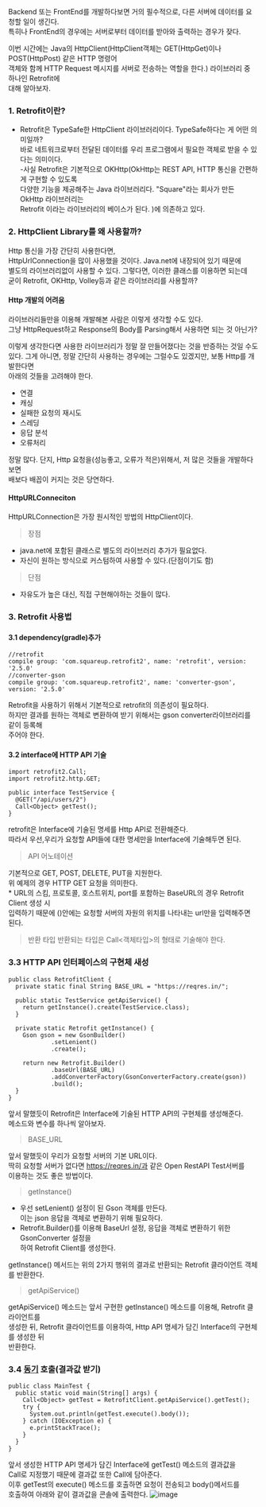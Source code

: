Backend 또는 FrontEnd를 개발하다보면 거의 필수적으로, 다른 서버에 데이터를 요청할 일이 생긴다.  
특히나 FrontEnd의 경우에는 서버로부터 데이터를 받아와 출력하는 경우가 잦다.  
  
이번 시간에는 Java의 HttpClient(HttpClient객체는 GET(HttpGet)이나 POST(HttpPost) 같은 HTTP 명령어  
객체와 함께 HTTP Request 메시지를 서버로 전송하는 역할을 한다.) 라이브러리 중 하나인 Retrofit에  
대해 알아보자.

### 1. Retrofit이란?
- Retrofit은 TypeSafe한 HttpClient 라이브러리이다. TypeSafe하다는 게 어떤 의미일까?  
  바로 네트워크로부터 전달된 데이터를 우리 프로그램에서 필요한 객체로 받을 수 있다는 의미이다.  
-사실 Retrofit은 기본적으로 OKHttp(OkHttp는 REST API, HTTP 통신을 간편하게 구현할 수 있도록  
  다양한 기능을 제공해주는 Java 라이브러리다. "Square"라는 회사가 만든 OkHttp 라이브러리는   
  Retrofit 이라는 라이브러리의 베이스가 된다. )에 의존하고 있다.   

### 2. HttpClient Library를 왜 사용할까?
Http 통신을 가장 간단히 사용한다면,  
HttpUrlConnection을 많이 사용했을 것이다. Java.net에 내장되어 있기 때문에  
별도의 라이브러리없이 사용할 수 있다. 그렇다면, 이러한 클래스를 이용하면 되는데  
굳이 Retrofit, OKHttp, Volley등과 같은 라이브러리를 사용할까?
  
#### Http 개발의 어려움
라이브러리들만을 이용해 개발해본 사람은 이렇게 생각할 수도 있다.  
그냥 HttpRequest하고 Response의 Body를 Parsing해서 사용하면 되는 것 아닌가?
  
이렇게 생각한다면 사용한 라이브러리가 정말 잘 만들어졌다는 것을 반증하는 것일 수도  
있다. 그게 아니면, 정말 간단히 사용하는 경우에는 그럴수도 있겠지만, 보통 Http를 개발한다면   
아래의 것들을 고려해야 한다.  
- 연결
- 캐싱
- 실패한 요청의 재시도
- 스레딩
- 응답 분석
- 오류처리

정말 많다. 단지, Http 요청을(성능좋고, 오류가 적은)위해서, 저 많은 것들을 개발하다보면  
배보다 배꼽이 커지는 것은 당연하다.  

#### HttpURLConneciton
HttpURLConnection은 가장 원시적인 방법의 HttpClient이다.
> 장점

- java.net에 포함된 클래스로 별도의 라이브러리 추가가 필요없다.
- 자신이 원하는 방식으로 커스텀하여 사용할 수 있다.(단점이기도 함)

> 단점

- 자유도가 높은 대신, 직접 구현해야하는 것들이 많다.

### 3. Retrofit 사용법
#### 3.1 dependency(gradle)추가
```
//retrofit
compile group: 'com.squareup.retrofit2', name: 'retrofit', version: '2.5.0'
//converter-gson
compile group: 'com.squareup.retrofit2', name: 'converter-gson', version: '2.5.0'
```
Retrofit을 사용하기 위해서 기본적으로 retrofit의 의존성이 필요하다.  
하지만 결과를 원하는 객체로 변환하여 받기 위해서는 gson converter라이브러리를 같이 등록해  
주어야 한다. 

#### 3.2 interface에 HTTP API 기술
```
import retrofit2.Call;
import retrofit2.http.GET;

public interface TestService {
  @GET("/api/users/2")
  Call<Object> getTest();
}
```
retrofit은 Interface에 기술된 명세를 Http API로 전환해준다.  
따라서 우선,우리가 요청할 API들에 대한 명세만을 Interface에 기술해두면 된다.  
  
> API 어노테이션

기본적으로 GET, POST, DELETE, PUT을 지원한다.  
위 예제의 경우 HTTP GET 요청을 의미한다.  
\* URL의 스킴, 프로토콜, 호스트위치, port를 포함하는 BaseURL의 경우 Retrofit Client 생성 시  
입력하기 때문에 ()안에는 요청할 서버의 자원의 위치를 나타내는 url만을 입력해주면 된다.  
> 반환 타입
반환되는 타입은 Call<객체타입>의 형태로 기술해야 한다.  

### 3.3 HTTP API 인터페이스의 구현체 새성
```
public class RetrofitClient {
  private static final String BASE_URL = "https://reqres.in/";
  
  public static TestService getApiService() {
    return getInstance().create(TestService.class);
  }
  
  private static Retrofit getInstance() {
    Gson gson = new GsonBuilder()
            .setLenient()
            .create();
    
    return new Retrofit.Builder()
            .baseUrl(BASE_URL)
            .addConverterFactory(GsonConverterFactory.create(gson))
            .build();
  }
}
```
앞서 말했듯이 Retrofit은 Interface에 기술된 HTTP API의 구현체를 생성해준다.  
메소드와 변수를 하나씩 알아보자. 

> BASE_URL

앞서 말했듯이 우리가 요청할 서버의 기본 URL이다.  
딱히 요청할 서버가 없다면 https://reqres.in/과 같은 Open RestAPI Test서버를  
이용하는 것도 좋은 방법이다.  

> getInstance()

- 우선 setLenient() 설정이 된 Gson 객체를 만든다.  
  이는 json 응답을 객체로 변환하기 위해 필요하다. 
- Retrofit.Builder()를 이용해 BaseUrl 설정, 응답을 객체로 변환하기 위한 GsonConverter 설정을  
  하여 Retrofit Client를 생성한다.  
  
getInstance() 메서드는 위의 2가지 행위의 결과로 반환되는 Retrofit 클라이언트 객체를 반환한다. 

> getApiService()

getApiService() 메소드는 앞서 구현한 getInstance() 메소드를 이용해, Retrofit 클라이언트를  
생성한 뒤, Retrofit 클라이언트를 이용하여, Http API 명세가 담긴 Interface의 구현체를 생성한 뒤  
반환한다.  

### 3.4 [동기](https://jieun0113.tistory.com/73) 호출(결과값 받기)
```
public class MainTest {
  public static void main(String[] args) {
    Call<Object> getTest = RetrofitClient.getApiService().getTest();
    try {
      System.out.println(getTest.execute().body());
    } catch (IOException e) {
      e.printStackTrace();
    }
  }
}
```
앞서 생성한 HTTP API 명세가 담긴 Interface에 getTest() 메소드의 결과값을  
Call<Object>로 지정했기 때문에 결과값 또한 Call<Object>에 담아준다.  
이후 getTest의 execute() 메소드를 호출하면 요청이 전송되고 body()메서드를  
호출하여 아래와 같이 결과값을 콘솔에 출력한다.
![image](https://user-images.githubusercontent.com/33191974/139644463-dbca310e-c4a9-40c1-bd24-21236b61d98d.png)

  


  



























































